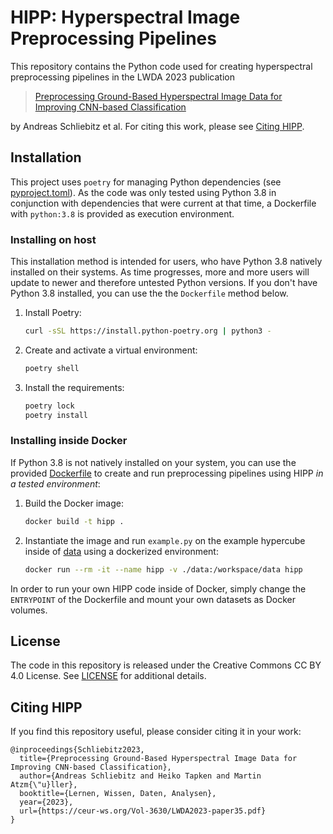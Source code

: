 # HIPP: Hyperspectral Image Preprocessing Pipelines

This repository contains the Python code used for creating hyperspectral preprocessing pipelines in the LWDA 2023 publication

> [Preprocessing Ground-Based Hyperspectral Image Data for Improving CNN-based Classification](https://ceur-ws.org/Vol-3630/LWDA2023-paper35.pdf)

by Andreas Schliebitz et al. For citing this work, please see [Citing HIPP](#citing-hipp).

## Installation

This project uses `poetry` for managing Python dependencies (see [pyproject.toml](./pyproject.toml)). As the code was only tested using Python 3.8 in conjunction with dependencies that were current at that time, a Dockerfile with `python:3.8` is provided as execution environment.

### Installing on host

This installation method is intended for users, who have Python 3.8 natively installed on their systems. As time progresses, more and more users will update to newer and therefore untested Python versions. If you don't have Python 3.8 installed, you can use the the `Dockerfile` method below.

1. Install Poetry:

    ```bash
    curl -sSL https://install.python-poetry.org | python3 -
    ```

2. Create and activate a virtual environment:

    ```bash
    poetry shell
    ```

3. Install the requirements:

    ```bash
    poetry lock
    poetry install
    ```

### Installing inside Docker

If Python 3.8 is not natively installed on your system, you can use the provided [Dockerfile](./Dockerfile) to create and run preprocessing pipelines using HIPP _in a tested environment_:

1. Build the Docker image:

    ```bash
    docker build -t hipp .
    ```

2. Instantiate the image and run `example.py` on the example hypercube inside of [data](./data) using a dockerized environment:

    ```bash
    docker run --rm -it --name hipp -v ./data:/workspace/data hipp
    ```

In order to run your own HIPP code inside of Docker, simply change the `ENTRYPOINT` of the Dockerfile and mount your own datasets as Docker volumes.

## License

The code in this repository is released under the Creative Commons CC BY 4.0 License. See [LICENSE](./LICENSE) for additional details.

## Citing HIPP

If you find this repository useful, please consider citing it in your work:

```text
@inproceedings{Schliebitz2023,
  title={Preprocessing Ground-Based Hyperspectral Image Data for Improving CNN-based Classification},
  author={Andreas Schliebitz and Heiko Tapken and Martin Atzm{\"u}ller},
  booktitle={Lernen, Wissen, Daten, Analysen},
  year={2023},
  url={https://ceur-ws.org/Vol-3630/LWDA2023-paper35.pdf}
}
```
